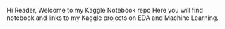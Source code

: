 Hi Reader, 
Welcome to my Kaggle Notebook repo
Here you will find notebook and links to my Kaggle projects on EDA and Machine Learning.
